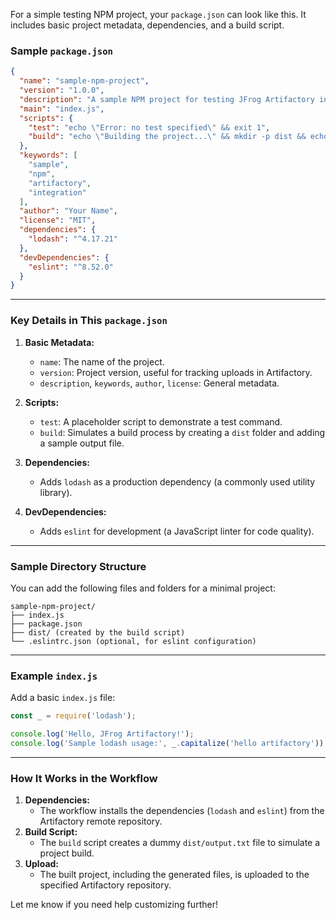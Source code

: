 For a simple testing NPM project, your `package.json` can look like this. It includes basic project metadata, dependencies, and a build script.

### **Sample `package.json`**
```json
{
  "name": "sample-npm-project",
  "version": "1.0.0",
  "description": "A sample NPM project for testing JFrog Artifactory integration.",
  "main": "index.js",
  "scripts": {
    "test": "echo \"Error: no test specified\" && exit 1",
    "build": "echo \"Building the project...\" && mkdir -p dist && echo \"Build complete.\" > dist/output.txt"
  },
  "keywords": [
    "sample",
    "npm",
    "artifactory",
    "integration"
  ],
  "author": "Your Name",
  "license": "MIT",
  "dependencies": {
    "lodash": "^4.17.21"
  },
  "devDependencies": {
    "eslint": "^8.52.0"
  }
}
```

---

### **Key Details in This `package.json`**
1. **Basic Metadata:**
   - `name`: The name of the project.
   - `version`: Project version, useful for tracking uploads in Artifactory.
   - `description`, `keywords`, `author`, `license`: General metadata.

2. **Scripts:**
   - `test`: A placeholder script to demonstrate a test command.
   - `build`: Simulates a build process by creating a `dist` folder and adding a sample output file.

3. **Dependencies:**
   - Adds `lodash` as a production dependency (a commonly used utility library).

4. **DevDependencies:**
   - Adds `eslint` for development (a JavaScript linter for code quality).

---

### **Sample Directory Structure**
You can add the following files and folders for a minimal project:
```
sample-npm-project/
├── index.js
├── package.json
├── dist/ (created by the build script)
└── .eslintrc.json (optional, for eslint configuration)
```

---

### **Example `index.js`**
Add a basic `index.js` file:
```javascript
const _ = require('lodash');

console.log('Hello, JFrog Artifactory!');
console.log('Sample lodash usage:', _.capitalize('hello artifactory'));
```

---

### How It Works in the Workflow
1. **Dependencies:**
   - The workflow installs the dependencies (`lodash` and `eslint`) from the Artifactory remote repository.
2. **Build Script:**
   - The `build` script creates a dummy `dist/output.txt` file to simulate a project build.
3. **Upload:**
   - The built project, including the generated files, is uploaded to the specified Artifactory repository.

Let me know if you need help customizing further!
